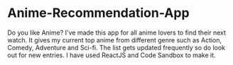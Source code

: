 # Anime-Recommendation-App
Do you like Anime? I've made this app for all anime lovers to find their next watch. It gives my current top anime from different genre such as Action, Comedy, Adventure and Sci-fi. The list gets updated frequently so do look out for new entries. I have used ReactJS and Code Sandbox to make it.
